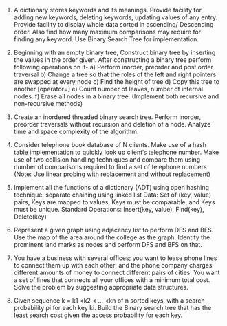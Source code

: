 1. A dictionary stores keywords and its meanings. Provide facility for adding
new keywords, deleting keywords, updating values of any entry. Provide
facility to display whole data sorted in ascending/ Descending order. Also
find how many maximum comparisons may require for finding any
keyword. Use Binary Search Tree for implementation.


2. Beginning with an empty binary tree, Construct binary tree by inserting
the values in the order given. After constructing a binary tree perform
following operations on it-
a) Perform inorder, preorder and post order traversal
b) Change a tree so that the roles of the left and right pointers are
swapped at every node
c) Find the height of tree
d) Copy this tree to another [operator=]
e) Count number of leaves, number of internal nodes.
f) Erase all nodes in a binary tree.
(Implement both recursive and non-recursive methods)


3. Create an inordered threaded binary search tree. Perform inorder, preorder
traversals without recursion and deletion of a node. Analyze time and
space complexity of the algorithm.


4. Consider telephone book database of N clients. Make use of a hash table
implementation to quickly look up client‘s telephone number. Make use
of two collision handling techniques and compare them using number of
comparisons required to find a set of telephone numbers (Note: Use linear
probing with replacement and without replacement)


5. Implement all the functions of a dictionary (ADT) using open hashing
technique: separate chaining using linked list
Data: Set of (key, value) pairs, Keys are mapped to values, Keys must be
comparable, and Keys must be unique. Standard Operations: Insert(key,
value), Find(key), Delete(key)


6. Represent a given graph using adjacency list to perform DFS and BFS.
Use the map of the area around the college as the graph. Identify the
prominent land marks as nodes and perform DFS and BFS on that.


7. You have a business with several offices; you want to lease phone lines to
connect them up with each other; and the phone company charges
different amounts of money to connect different pairs of cities. You want
a set of lines that connects all your offices with a minimum total cost.
Solve the problem by suggesting appropriate data structures.


8. Given sequence k = k1 <k2 < ... <kn of n sorted keys, with a search
probability pi for each key ki. Build the Binary search tree that has the
least search cost given the access probability for each key.
